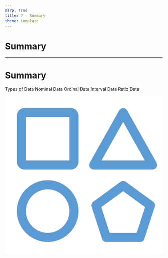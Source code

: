 ```yaml
---
marp: true
title: 7 - Summary
theme: template
---
```


<!-- _class: title-only -->

# Summary

<!--
In this module, we learned about the various types of data that we encounter in data science.
-->

---

<!-- _class: title-two-content-left-center -->

# Summary

Types of Data
Nominal Data
Ordinal Data
Interval Data
Ratio Data

![image A set of icons containing a square, a triangle, a circle, and a pentagon arranged in four quadrants in a flat minimalist style](images/502-15.png)

<!--
[1] First, we learned that data are divided conceptually into two main types: categorical data and numerical data.

[2] Next, we learned about nominal data, named categories without an natural rank order.

[3] Then, we learned about ordinal data, named categories with a natural rank order.

[4] Next, we learned about interval data, numerical measurements with an arbitrary zero point.

[5] Finally, we learned about ratio data, numerical measurements with a natural zero point.

In the next module, we'll learn about data types and how we store these various types of data in a computer.
-->